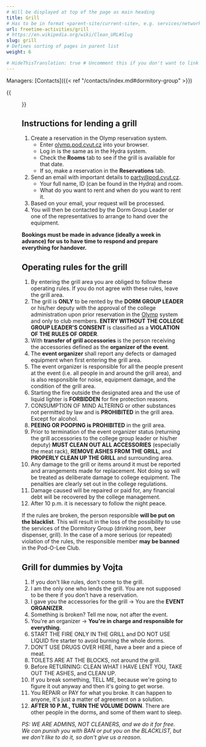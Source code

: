 ```yaml
---
# Will be displayed at top of the page as main heading
title: Grill
# Has to be in format <parent-site/current-site>, e.g. services/network (notice missing slash at the beginning)
url: freetime-activities/grill
# https://en.wikipedia.org/wiki/Clean_URL#Slug
slug: grill
# Defines sorting of pages in parent list
weight: 6

# HideThisTranslation: true # Uncomment this if you don't want to link this translation of page in translations
---
```


Managers: [Contacts]({{< ref "/contacts/index.md#dormitory-group" >}})

{{<figure src="grill.jpg" alt="Grill">}}

## Instructions for lending a grill

1. Create a reservation in the Olymp reservation system.
    * Enter [olymp.pod.cvut.cz](https://olymp.pod.cvut.cz) into your browser.
    * Log in is the same as in the Hydra system.
    * Check the **Rooms** tab to see if the grill is available for that date.
    * If so, make a reservation in the **Reservations** tab.
2. Send an email with important details to <party@pod.cvut.cz>.
    * Your full name, ID (can be found in the Hydra) and room.
    * What do you want to rent and when do you want to rent it.
3. Based on your email, your request will be processed.
4. You will then be contacted by the Dorm Group Leader or one of the representatives to arrange to hand over the equipment.

**Bookings must be made in advance (ideally a week in advance) for us to have time to respond and prepare everything for handover.**

## Operating rules for the grill

1. By entering the grill area you are obliged to follow these operating rules. If you do not agree with these rules, leave the grill area.
2. The grill is **ONLY** to be rented by the **DORM GROUP LEADER** or his/her deputy with the approval of the college administration upon prior reservation in the [Olymp](https://olymp.pod.cvut.cz) system and only to club members. **ENTRY WITHOUT THE COLLEGE GROUP LEADER'S CONSENT** is classified as a **VIOLATION OF THE RULES OF ORDER**.
3. With **transfer of grill accessories** is the person receiving the accessories defined as the **organizer of the event**.
4. The **event organizer** shall report any defects or damaged equipment when first entering the grill area.
5. The event organizer is responsible for all the people present at the event (i.e. all people in and around the grill area), and is also responsible for noise, equipment damage, and the condition of the grill area.
6. Starting the fire outside the designated area and the use of liquid lighter is **FORBIDDEN** for fire protection reasons.
7. CONSUMPTION OF MIND ALTERING or other substances not permitted by law and is **PROHIBITED** in the grill area. Except for alcohol.
8. **PEEING OR POOPING is PROHIBITED** in the grill area.
9. Prior to termination of the event organizer status (returning the grill accessories to the college group leader or his/her deputy) **MUST CLEAN OUT ALL ACCESSORIES** (especially the meat rack), **REMOVE ASHES FROM THE GRILL**, and **PROPERLY CLEAN UP THE GRILL** and surrounding area.
10. Any damage to the grill or items around it must be reported and arrangements made for replacement. Not doing so will be treated as deliberate damage to college equipment. The penalties are clearly set out in the college regulations.
11. Damage caused will be repaired or paid for, any financial debt will be recovered by the college management.
12. After 10 p.m. it is necessary to follow the night peace.

If the rules are broken, the person responsible **will be put on the blacklist**. This will result in the loss of the possibility to use the services of the Dormitory Group (drinking room, beer dispenser, grill). In the case of a more serious (or repeated) violation of the rules, the responsible member **may be banned** in the Pod-O-Lee Club.

## Grill for dummies by Vojta

1. If you don't like rules, don't come to the grill.
2. I am the only one who lends the grill. You are not supposed to be there if you don’t have a reservation.
3. I gave you the accessories for the grill -> You are the **EVENT ORGANIZER**.
4. Something is broken? Tell me now, not after the event.
5. You're an organizer -> **You're in charge and responsible for everything**.
6. START THE FIRE ONLY IN THE GRILL and DO NOT USE LIQUID fire starter to avoid burning the whole dorms.
7. DON'T USE DRUGS OVER HERE, have a beer and a piece of meat.
8. TOILETS ARE AT THE BLOCKS, not around the grill.
9. Before RETURNING: CLEAN WHAT I HAVE LENT YOU, TAKE OUT THE ASHES, and CLEAN UP.
10. If you break something, TELL ME, because we're going to figure it out anyway and then it's going to get worse.
11. You REPAIR or PAY for what you broke. It can happen to anyone, it's just a matter of agreement on a solution.
12. **AFTER 10 P.M., TURN THE VOLUME DOWN**. There are other people in the dorms, and some of them want to sleep.

*PS: WE ARE ADMINS, NOT CLEANERS, and we do it for free. We can punish you with BAN or put you on the BLACKLIST, but we don't like to do it, so don't give us a reason.*
